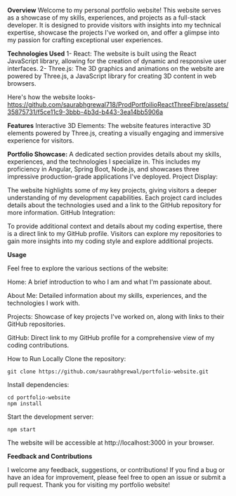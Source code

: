 **Overview**
Welcome to my personal portfolio website! This website serves as a showcase of my skills, experiences, and projects as a full-stack developer. It is designed to provide visitors with insights into my technical expertise, showcase the projects I've worked on, and offer a glimpse into my passion for crafting exceptional user experiences.

**Technologies Used**
1- React: The website is built using the React JavaScript library, allowing for the creation of dynamic and responsive user interfaces.
2- Three.js: The 3D graphics and animations on the website are powered by Three.js, a JavaScript library for creating 3D content in web browsers.

Here's how the website looks- 
https://github.com/saurabhgrewal718/ProdPortfoilioReactThreeFibre/assets/35875731/f5ce11c9-3bbb-4b3d-b443-3ea14bb5906a

**Features**
Interactive 3D Elements:
The website features interactive 3D elements powered by Three.js, creating a visually engaging and immersive experience for visitors.

**Portfolio Showcase:**
A dedicated section provides details about my skills, experiences, and the technologies I specialize in. This includes my proficiency in Angular, Spring Boot, Node.js, and showcases three impressive production-grade applications I've deployed.
Project Display:

The website highlights some of my key projects, giving visitors a deeper understanding of my development capabilities. Each project card includes details about the technologies used and a link to the GitHub repository for more information.
GitHub Integration:

To provide additional context and details about my coding expertise, there is a direct link to my GitHub profile. Visitors can explore my repositories to gain more insights into my coding style and explore additional projects.

**Usage**

Feel free to explore the various sections of the website:

Home: A brief introduction to who I am and what I'm passionate about.

About Me: Detailed information about my skills, experiences, and the technologies I work with.

Projects: Showcase of key projects I've worked on, along with links to their GitHub repositories.

GitHub: Direct link to my GitHub profile for a comprehensive view of my coding contributions.

How to Run Locally
Clone the repository:
```
git clone https://github.com/saurabhgrewal/portfolio-website.git
``` 

Install dependencies:
```
cd portfolio-website
npm install
```
Start the development server:
```
npm start
```
The website will be accessible at http://localhost:3000 in your browser.

**Feedback and Contributions**

I welcome any feedback, suggestions, or contributions! If you find a bug or have an idea for improvement, please feel free to open an issue or submit a pull request.
Thank you for visiting my portfolio website!
